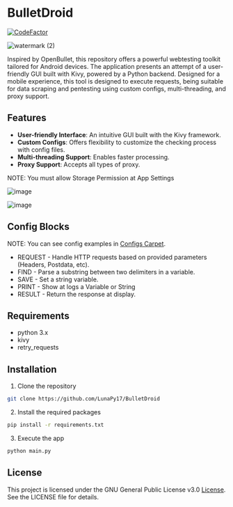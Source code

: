 BulletDroid
=======
[![CodeFactor](https://www.codefactor.io/repository/github/lunapy17/bulletdroid/badge)](https://www.codefactor.io/repository/github/lunapy17/bulletdroid)

![watermark (2)](https://github.com/LunaPy17/BulletDroid/assets/69711934/0d3e1350-5edf-4dd3-b6aa-b02eea41911d)


Inspired by OpenBullet, this repository offers a powerful webtesting toolkit tailored for Android devices. The application presents an attempt of a user-friendly GUI built with Kivy, powered by a Python backend. Designed for a mobile experience, this tool is designed to execute requests, being suitable for data scraping and pentesting using custom configs, multi-threading, and proxy support.

## Features

- **User-friendly Interface**: An intuitive GUI built with the Kivy framework.
- **Custom Configs**: Offers flexibility to customize the checking process with config files.
- **Multi-threading Support**: Enables faster processing.
- **Proxy Support**: Accepts all types of proxy.

NOTE: You must allow Storage Permission at App Settings

![image](https://github.com/LunaPy17/BulletDroid/assets/69711934/eedb332d-4c07-4f4d-9973-8ba39502c9b1)

![image](https://github.com/LunaPy17/BulletDroid/assets/69711934/9cd3aba8-de89-4f10-b73e-06190c5c97a0)

## Config Blocks

NOTE: You can see config examples in [Configs Carpet](https://github.com/LunaPy17/BulletDroid/tree/main/configs).

* REQUEST - Handle HTTP requests based on provided parameters (Headers, Postdata, etc).
* FIND - Parse a substring between two delimiters in a variable.
* SAVE - Set a string variable.
* PRINT - Show at logs a Variable or String
* RESULT - Return the response at display.

## Requirements

* python 3.x
* kivy
* retry_requests

## Installation

1. Clone the repository
```bash
git clone https://github.com/LunaPy17/BulletDroid
```

2. Install the required packages
```bash
pip install -r requirements.txt
```

3. Execute the app
```bash
python main.py
```

## License

This project is licensed under the GNU General Public License v3.0 [License](https://github.com/LunaPy17/BulletDroid/blob/main/LICENSE). See the LICENSE file for details.
